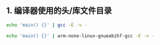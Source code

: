 ## 1. 编译器使用的头/库文件目录

```bash
echo 'main() {}' | gcc -E -v -
```

```bash
echo 'main() {}' | arm-none-linux-gnueabihf-gcc -E -v - 
```